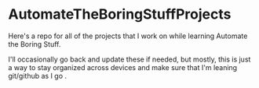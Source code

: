# AutomateTheBoringStuffProjects

Here's a repo for all of the projects that I work on while learning Automate the Boring Stuff. 

I'll occasionally go back and update these if needed, but mostly, this is just a way to stay organized across devices and make sure that I'm leaning git/github as I go . 


